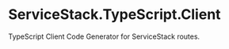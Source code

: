 ServiceStack.TypeScript.Client
==============================

TypeScript Client Code Generator for ServiceStack routes.
